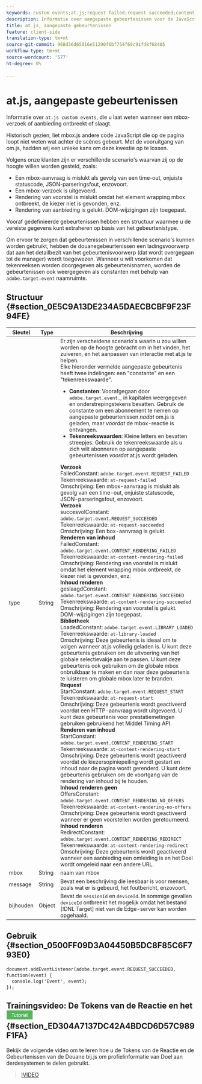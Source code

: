 ```yaml
---
keywords: custom events;at.js;request failed;request succeeded;content rendering failed;content rendering succeeded;library loaded;request start;content rendering start;content rendering no offers;content rendering rediret
description: Informatie over aangepaste gebeurtenissen voor de JavaScript-bibliotheek van Adobe Target at.js.
title: at.js, aangepaste gebeurtenissen
feature: client-side
translation-type: tm+mt
source-git-commit: 968d36d65016e51290f6bf754f69c91fd8f68405
workflow-type: tm+mt
source-wordcount: '577'
ht-degree: 0%

---
```



# at.js, aangepaste gebeurtenissen

Informatie over `at.js custom events`, die u laat weten wanneer een mbox- verzoek of aanbieding ontbreekt of slaagt.

Historisch gezien, liet mbox.js andere code JavaScript die op de pagina loopt niet weten wat achter de scènes gebeurt. Met de vooruitgang van om.js, hadden wij een unieke kans om deze kwestie op te lossen.

Volgens onze klanten zijn er verschillende scenario&#39;s waarvan zij op de hoogte willen worden gesteld, zoals:

* Een mbox-aanvraag is mislukt als gevolg van een time-out, onjuiste statuscode, JSON-parseringsfout, enzovoort.
* Een mbox-verzoek is uitgevoerd.
* Rendering van voorstel is mislukt omdat het element wrapping mbox ontbreekt, de kiezer niet is gevonden, enz.
* Rendering van aanbieding is gelukt. DOM-wijzigingen zijn toegepast.

Vooraf gedefinieerde gebeurtenissen hebben een structuur waarmee u de vereiste gegevens kunt extraheren op basis van het gebeurtenistype.

Om ervoor te zorgen dat gebeurtenissen in verschillende scenario&#39;s kunnen worden gebruikt, hebben de douanegebeurtenissen een ladingsvoorwerp dat aan het detailbezit van het gebeurtenisvoorwerp (dat wordt overgegaan tot de manager) wordt toegewezen. Wanneer u wilt voorkomen dat tekenreeksen worden doorgegeven als gebeurtenisnamen, worden de gebeurtenissen ook weergegeven als constanten met behulp van `adobe.target.event` naamruimte.

## Structuur {#section_0E5C9A13DE234A5DAECBCBF9F23F94FE}

| Sleutel | Type | Beschrijving |
|--- |--- |--- |
| type | String | Er zijn verscheidene scenario&#39;s waarin u zou willen worden op de hoogte gebracht om in het vinden, het zuiveren, en het aanpassen van interactie met at.js te helpen.<br>Elke hieronder vermelde aangepaste gebeurtenis heeft twee indelingen: een &quot;constante&quot; en een &quot;tekenreekswaarde&quot;.<ul><li>**Constanten**: Voorafgegaan door `adobe.target.event.`, in kapitalen weergegeven en onderstrepingstekens bevatten. Gebruik de constante om een abonnement te nemen op aangepaste gebeurtenissen *nadat* om.js is geladen, maar *voordat* de mbox-reactie is ontvangen.</li><li>**Tekenreekswaarden**: Kleine letters en bevatten streepjes. Gebruik de tekenreekswaarde als u zich wilt abonneren op aangepaste gebeurtenissen *voordat* at.js wordt geladen.</li></ul>**Verzoek**<br> FailedConstant: `adobe.target.event.REQUEST_FAILED`<br>Tekenreekswaarde: `at-request-failed`<br>Omschrijving: Een mbox-aanvraag is mislukt als gevolg van een time-out, onjuiste statuscode, JSON-parseringsfout, enzovoort.<br>**Verzoek**<br> succesvolConstant: `adobe.target.event.REQUEST_SUCCEEDED`<br>Tekenreekswaarde: `at-request-succeeded`<br>Omschrijving: Een box-aanvraag is gelukt.<br>**Renderen van inhoud**<br> FailedConstant: `adobe.target.event.CONTENT_RENDERING_FAILED`<br>Tekenreekswaarde: `at-content-rendering-failed`<br>Omschrijving: Rendering van voorstel is mislukt omdat het element wrapping mbox ontbreekt, de kiezer niet is gevonden, enz.<br>**Inhoud renderen**<br> geslaagdConstant: `adobe.target.event.CONTENT_RENDERING_SUCCEEDED`<br>Tekenreekswaarde: `at-content-rendering-succeeded`<br>Omschrijving: Rendering van voorstel is gelukt. DOM-wijzigingen zijn toegepast.<br>**Bibliotheek**<br> LoadedConstant: `adobe.target.event.LIBRARY_LOADED`<br>Tekenreekswaarde: `at-library-loaded`<br>Omschrijving: Deze gebeurtenis is ideaal om te volgen wanneer at.js volledig geladen is. U kunt deze gebeurtenis gebruiken om de uitvoering van het globale selectievakje aan te passen. U kunt deze gebeurtenis ook gebruiken om de globale mbox onbruikbaar te maken en dan naar deze gebeurtenis te luisteren om globale mbox later te branden.<br>**Request**<br> StartConstant: `adobe.target.event.REQUEST_START`<br>Tekenreekswaarde: `at-request-start`<br>Omschrijving: Deze gebeurtenis wordt geactiveerd voordat een HTTP-aanvraag wordt uitgevoerd. U kunt deze gebeurtenis voor prestatiemetingen gebruiken gebruikend het Middel Timing API.<br>**Renderen van inhoud**<br> StartConstant: `adobe.target.event.CONTENT_RENDERING_START`<br>Tekenreekswaarde: `at-content-rendering-start`<br>Omschrijving: Deze gebeurtenis wordt geactiveerd voordat de kiezersopiniepeiling wordt gestart en inhoud naar de pagina wordt gerenderd. U kunt deze gebeurtenis gebruiken om de voortgang van de rendering van inhoud bij te houden.<br>**Inhoud renderen geen**<br> OffersConstant: `adobe.target.event.CONTENT_RENDERING_NO_OFFERS`<br>Tekenreekswaarde: `at-content-rendering-no-offers`<br>Omschrijving: Deze gebeurtenis wordt geactiveerd wanneer er geen voorstellen worden geretourneerd.<br>**Inhoud renderen**<br> RedirectConstant: `adobe.target.event.CONTENT_RENDERING_REDIRECT`<br>Tekenreekswaarde: `at-content-rendering-redirect`<br>Omschrijving: Deze gebeurtenis wordt geactiveerd wanneer een aanbieding een omleiding is en het Doel wordt omgeleid naar een andere URL. |
| mbox | String | naam van mbox |
| message | String | Bevat een beschrijving die leesbaar is voor mensen, zoals wat er is gebeurd, het foutbericht, enzovoort. |
| bijhouden | Object | Bevat de `sessionId` en `deviceId`. In sommige gevallen `deviceId` ontbreekt het mogelijk omdat het bestand [!DNL Target] niet van de Edge-server kan worden opgehaald. |

## Gebruik {#section_0500FF09D3A04450B5DC8F85C6F793E0}

```
document.addEventListener(adobe.target.event.REQUEST_SUCCEEDED, function(event) { 
  console.log('Event', event); 
});
```

## Trainingsvideo: De Tokens van de Reactie en het ![Lasje van de Gebeurtenissen van de Douane at.js](/help/assets/tutorial.png) {#section_ED304A7137DC42A4BDCD6D57C989F1FA}

Bekijk de volgende video om te leren hoe u de Tokens van de Reactie en de Gebeurtenissen van de Douane bij.js om profielinformatie van Doel aan derdesystemen te delen gebruikt.

>[!VIDEO](https://video.tv.adobe.com/v/23253/)